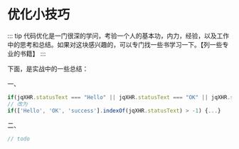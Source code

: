 # 优化小技巧

::: tip
代码优化是一门很深的学问，考验一个人的基本功，内力，经验，以及工作中的思考和总结。如果对这块感兴趣的，可以专门找一些书学习一下。【列一些专业的书籍】
:::

下面，是实战中的一些总结：

一、

```js
if(jqXHR.statusText === "Hello" || jqXHR.statusText === "OK" || jqXHR.statusText === "success") {...}
// 改为
if(['Hello', 'OK', 'success'].indexOf(jqXHR.statusText) > -1) {...}
```

二、

```js
// todo
```